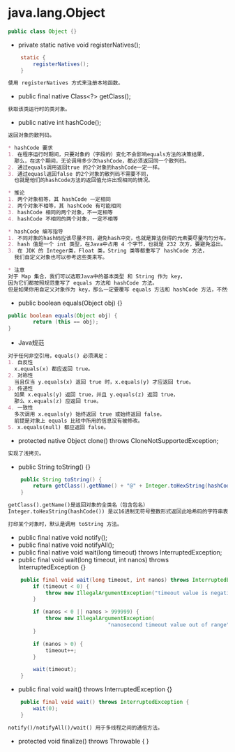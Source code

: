 # java.lang.Object

```java
public class Object {}
```

* private static native void registerNatives();
```java
    static {
        registerNatives();
    }
```
```md
使用 registerNatives 方式来注册本地函数。
```

* public final native Class<?> getClass();
```md
获取该类运行时的类对象。
```
* public native int hashCode();
```md
返回对象的散列码。

* hashCode 要求
1. 在程序运行时期间，只要对象的（字段的）变化不会影响equals方法的决策结果，
  那么，在这个期间，无论调用多少次hashCode，都必须返回同一个散列码。
2. 通过equals调用返回true 的2个对象的hashCode一定一样。
3. 通过equasl返回false 的2个对象的散列码不需要不同，
  也就是他们的hashCode方法的返回值允许出现相同的情况。

* 推论
1. 两个对象相等，其 hashCode 一定相同
2. 两个对象不相等，其 hashCode 有可能相同
3. hashCode 相同的两个对象，不一定相等
4. hashCode 不相同的两个对象，一定不相等

* hashCode 编写指导
1. 不同对象的hash码应该尽量不同，避免hash冲突，也就是算法获得的元素要尽量均匀分布。
2. hash 值是一个 int 类型，在Java中占用 4 个字节，也就是 232 次方，要避免溢出。
3. 在 JDK 的 Integer类，Float 类，String 类等都重写了 hashCode 方法，
  我们自定义对象也可以参考这些类来写。

* 注意
对于 Map 集合，我们可以选取Java中的基本类型 和 String 作为 key，
因为它们都按照规范重写了 equals 方法和 hashCode 方法。
但是如果你用自定义对象作为 key，那么一定要覆写 equals 方法和 hashCode 方法，不然会有意想不到的错误产生。
```
* public boolean equals(Object obj) {}
```java
public boolean equals(Object obj) {
        return (this == obj);
}
```
* Java规范
```md
对于任何非空引用，equals() 必须满足：
1. 自反性
  x.equals(x) 都应返回 true。
2. 对称性
  当且仅当 y.equals(x) 返回 true 时，x.equals(y) 才应返回 true。 
3. 传递性
  如果 x.equals(y) 返回 true，并且 y.equals(z) 返回 true，
  那么 x.equals(z) 应返回 true。
4. 一致性
  多次调用 x.equals(y) 始终返回 true 或始终返回 false，
  前提是对象上 equals 比较中所用的信息没有被修改。
5. x.equals(null) 都应返回 false。
```

* protected native Object clone() throws CloneNotSupportedException;
```md
实现了浅拷贝。
```
* public String toString() {}
```java
    public String toString() {
        return getClass().getName() + "@" + Integer.toHexString(hashCode());
    }
```
```md
getClass().getName()是返回对象的全类名（包含包名）
Integer.toHexString(hashCode()) 是以16进制无符号整数形式返回此哈希码的字符串表示形式。

打印某个对象时，默认是调用 toString 方法。
```

* public final native void notify();
* public final native void notifyAll();
* public final native void wait(long timeout) throws InterruptedException;
*  public final void wait(long timeout, int nanos) throws InterruptedException {}
```java
    public final void wait(long timeout, int nanos) throws InterruptedException {
        if (timeout < 0) {
            throw new IllegalArgumentException("timeout value is negative");
        }

        if (nanos < 0 || nanos > 999999) {
            throw new IllegalArgumentException(
                                "nanosecond timeout value out of range");
        }

        if (nanos > 0) {
            timeout++;
        }

        wait(timeout);
    }
```
* public final void wait() throws InterruptedException {}
```java
    public final void wait() throws InterruptedException {
        wait(0);
    }
```
```md
notify()/notifyAll()/wait() 用于多线程之间的通信方法。
```
* protected void finalize() throws Throwable { }